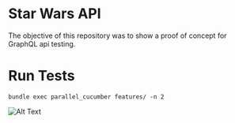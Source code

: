 # Star Wars API

The objective of this repository was to show a proof of concept for GraphQL api testing.

# Run Tests

`bundle exec parallel_cucumber features/ -n 2`

![Alt Text](https://media0.giphy.com/media/3o7ZeTmU77UlPyeR2w/source.gif)
